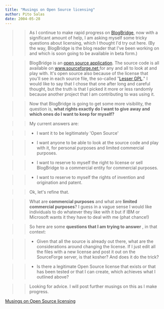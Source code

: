 ```yaml
---
title: "Musings on Open Source licensing"
author: Pito Salas
date: 2004-05-28
---
```



>>

>> As I continue to make rapid progress on
[BlogBridge](<http://www.blogbridge.com/>), now with a significant amount of
help, I am asking myself some tricky questions about licensing, which I
thought I'd try out here. (By the way, BlogBridge is the blog reader that I've
been working on and which is soon going to be available in beta form.)

>>

>> BlogBridge is an [open source
application](<http://opensource.org/docs/definition.php>). The source code is
all available on [www.sourceforge.net
](<https://sourceforge.net/projects/blogbridge/>)for any and all to look at
and play with. It's open source also because of the license that you'll see in
each source file, the so-called "[Lesser
GPL](<http://opensource.org/licenses/lgpl-license.php>)." I would like to say
that I chose that one after long and careful thought, but the truth is that I
picked it more or less randomly because another project that I am contributing
to was using it.

>>

>> Now that BlogBridge is going to get some more visibility, the question is,
**what rights exactly do I want to give away and which ones do I want to keep
for myself?**

>>

>> My current answers are:

>>

>>   * I want it to be legitimately 'Open Source'

>>   * I want anyone to be able to look at the source code and play with it,
for personal purposes and limited commercial purposes.

>>   * I want to reserve to myself the right to license or sell BlogBridge to
a commercial entity for commercial purposes.

>>   * I want to reserve to myself the rights of invention and origination and
patent.

>>

>>

>> Ok, let's refine that.

>>

>> What are **commercial purposes** and what are **limited commercial
purposes**? I guess in a vague sense I would like individuals to do whatever
they like with it but if IBM or Microsoft wants it they have to deal with me
(phat chance!)

>>

>> So here are some **questions that I am trying to answer** , in that
context:

>>

>>   * Given that all the source is already out there, what are the
considerations around changing the license. If I just edit all the files with
a new license and post it out on the SourceForge server, is that kosher? And
does it do the trick?

>>   * Is there a legitimate Open Source license that exists or that has been
tested or that I can create, which achieves what I outlined above?

>>

>>

>> Looking for advice. I will post further musings on this as I make progress.


[Musings on Open Source licensing](None)
